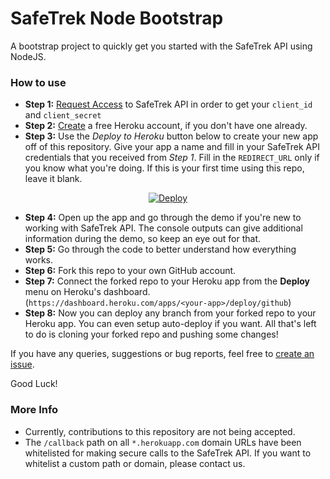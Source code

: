 # SafeTrek Node Bootstrap

A bootstrap project to quickly get you started with the SafeTrek API using NodeJS.

### How to use

 - **Step 1:** [Request Access](https://developers.safetrek.io/) to SafeTrek API in order to get your `client_id` and `client_secret`
 - **Step 2:** [Create](https://www.heroku.com/) a free Heroku account, if you don't have one already.
 - **Step 3:** Use the *Deploy to Heroku* button below to create your new app off of this repository. Give your app a name and fill in your SafeTrek API credentials that you received from *Step 1*. Fill in the `REDIRECT_URL` only if you know what you're doing. If this is your first time using this repo, leave it blank.
<p align="center">
 <a href='https://heroku.com/deploy?template=https://github.com/SafeTrek/safetrek-node-bootstrap'>
  <img src='https://www.herokucdn.com/deploy/button.svg' alt='Deploy'>
 </a>
</p>

- **Step 4:** Open up the app and go through the demo if you're new to working with SafeTrek API. The console outputs can give additional information during the demo, so keep an eye out for that.
- **Step 5:** Go through the code to better understand how everything works.
- **Step 6:** Fork this repo to your own GitHub account.
- **Step 7:** Connect the forked repo to your Heroku app from the **Deploy** menu on Heroku's dashboard. (`https://dashboard.heroku.com/apps/<your-app>/deploy/github`)
- **Step 8:** Now you can deploy any branch from your forked repo to your Heroku app. You can even setup auto-deploy if you want. All that's left to do is cloning your forked repo and pushing some changes!

If you have any queries, suggestions or bug reports, feel free to [create an issue](https://github.com/SafeTrek/safetrek-node-bootstrap/issues/new).

Good Luck!

### More Info

- Currently, contributions to this repository are not being accepted.
- The `/callback` path on all `*.herokuapp.com` domain URLs have been whitelisted for making secure calls to the SafeTrek API. If you want to whitelist a custom path or domain, please contact us.
